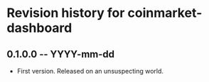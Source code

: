 # Revision history for coinmarket-dashboard

## 0.1.0.0 -- YYYY-mm-dd

* First version. Released on an unsuspecting world.
